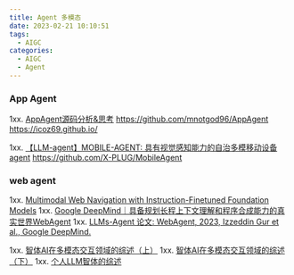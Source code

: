 ```yaml
---
title: Agent 多模态
date: 2023-02-21 10:10:51
tags:
  - AIGC
categories: 
  - AIGC
  - Agent  
---
```


<p></p>
<!-- more -->

### App Agent 
1xx. [AppAgent源码分析&思考](https://zhuanlan.zhihu.com/p/677071947)
https://github.com/mnotgod96/AppAgent
https://icoz69.github.io/

1xx. [【LLM-agent】MOBILE-AGENT: 具有视觉感知能力的自治多模移动设备agent](https://zhuanlan.zhihu.com/p/681424409)
   https://github.com/X-PLUG/MobileAgent

### web agent
1xx. [Multimodal Web Navigation with Instruction-Finetuned Foundation Models](https://sites.google.com/view/mm-webnav/)
1xx. [Google DeepMind｜具备规划长程上下文理解和程序合成能力的真实世界WebAgent](https://hub.baai.ac.cn/view/28104)
1xx. [LLMs-Agent 论文: WebAgent, 2023, Izzeddin Gur et al., Google DeepMind.](https://zhuanlan.zhihu.com/p/662146234)


1xx. [智体AI在多模态交互领域的综述（上）](https://zhuanlan.zhihu.com/p/678203245)
1xx. [智体AI在多模态交互领域的综述（下）](https://zhuanlan.zhihu.com/p/678222381)
1xx. [个人LLM智体的综述](https://zhuanlan.zhihu.com/p/678238642)   